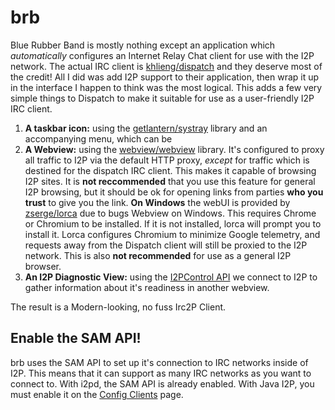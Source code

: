 brb
===

Blue Rubber Band is mostly nothing except an application which
*automatically* configures an Internet Relay Chat client for use
with the I2P network. The actual IRC client is [khlieng/dispatch](https://github.com/khlieng/dispatch)
and they deserve most of the credit! All I did was add I2P support to
their application, then wrap it up in the interface I happen to think
was the most logical. This adds a few very simple things to Dispatch
to make it suitable for use as a user-friendly I2P IRC client.

 1. **A taskbar icon:** using the [getlantern/systray](https://github.com/getlantern/systray)
  library and an accompanying menu, which can be
 2. **A Webview:** using the [webview/webview](https://github.com/webview/webview)
  library. It's configured to proxy all traffic to I2P via the default
  HTTP proxy, *except* for traffic which is destined for the dispatch
  IRC client. This makes it capable of browsing I2P sites. It is
  **not reccommended** that you use this feature for general I2P browsing,
  but it should be ok for opening links from parties **who you trust** to
  give you the link. **On Windows** the webUI is provided by
  [zserge/lorca](https://github.com/zserge/lorca) due to bugs Webview on
  Windows. This requires Chrome or Chromium to be installed. If it is not
  installed, lorca will prompt you to install it. Lorca configures Chromium
  to minimize Google telemetry, and requests away from the Dispatch client
  will still be proxied to the I2P network. This is also **not recommended**
  for use as a general I2P browser.
 3. **An I2P Diagnostic View:** using the [I2PControl API](https://geti2p.net/en/docs/api/i2pcontrol)
  we connect to I2P to gather information about it's readiness in another
  webview.

The result is a Modern-looking, no fuss Irc2P Client.

Enable the SAM API!
-------------------

brb uses the SAM API to set up it's connection to IRC networks inside of I2P.
This means that it can support as many IRC networks as you want to connect to.
With i2pd, the SAM API is already enabled. With Java I2P, you must enable it
on the [Config Clients](http://localhost:7657/configclients) page.

